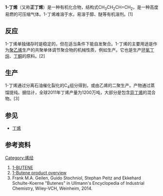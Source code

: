 **1-丁烯**（又称**正丁烯**）是一种有机化合物，结构式CH<sub>3</sub>CH<sub>2</sub>CH=CH<sub>2</sub>，是一种高度易燃的可压缩气体。1-丁烯难溶于水，易溶于醇、醚等有机溶剂。\[1\]

## 反应

1-丁烯单独储存时是稳定的，但在适当条件下能自发聚合。1-丁烯的主要用途是作为[聚乙烯](../Page/聚乙烯.md "wikilink")生产的共聚单体调节聚合物的机械性质，例如生产。它也是生产[环氧丁烷](https://zh.wikipedia.org/wiki/环氧丁烷 "wikilink")、[丁酮](../Page/丁酮.md "wikilink")的原料。\[2\]

## 生产

1-丁烯通过分离石油催化裂化的C<sub>4</sub>组分得到，或由乙烯的二聚生产。产物通过蒸馏提纯。据估计，全球2011年丁烯产量为1200万吨，大部分是包含[异丁烯](../Page/异丁烯.md "wikilink")的混合物。\[3\]

## 参见

  - [丁烯](../Page/丁烯.md "wikilink")

## 参考资料

[Category:烯烃](https://zh.wikipedia.org/wiki/Category:烯烃 "wikilink")

1.  [1-BUTENE](http://chemicalland21.com/industrialchem/organic/1-BUTENE.htm)
2.  [1-Butene product overview](http://www.shell.com/home/content/chemicals/products_services/our_products/lower_olefins/1_butene/product_overview/)
3.  Frank M.A. Geilen, Guido Stochniol, Stephan Peitz and Ekkehard Schulte-Koerne "Butenes" in Ullmann's Encyclopedia of Industrial Chemistry, Wiley-VCH, Weinheim, 2014.